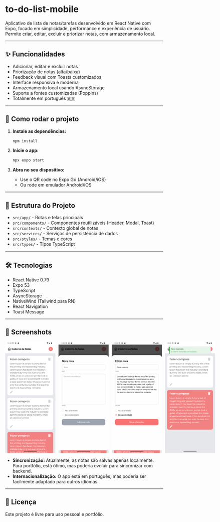 # to-do-list-mobile

Aplicativo de lista de notas/tarefas desenvolvido em React Native com Expo, focado em simplicidade, performance e experiência de usuário. Permite criar, editar, excluir e priorizar notas, com armazenamento local.

---

## ✨ Funcionalidades

- Adicionar, editar e excluir notas
- Priorização de notas (alta/baixa)
- Feedback visual com Toasts customizados
- Interface responsiva e moderna
- Armazenamento local usando AsyncStorage
- Suporte a fontes customizadas (Poppins)
- Totalmente em português 🇧🇷

---

## 🚀 Como rodar o projeto

1. **Instale as dependências:**

   ```bash
   npm install
   ```

2. **Inicie o app:**

   ```bash
   npx expo start
   ```

3. **Abra no seu dispositivo:**
   - Use o QR code no Expo Go (Android/iOS)
   - Ou rode em emulador Android/iOS

---

## 📁 Estrutura do Projeto

- `src/app/` - Rotas e telas principais
- `src/components/` - Componentes reutilizáveis (Header, Modal, Toast)
- `src/contexts/` - Contexto global de notas
- `src/services/` - Serviços de persistência de dados
- `src/styles/` - Temas e cores
- `src/types/` - Tipos TypeScript

---

## 🛠️ Tecnologias

- React Native 0.79
- Expo 53
- TypeScript
- AsyncStorage
- NativeWind (Tailwind para RN)
- React Navigation
- Toast Message

---

## 📸 Screenshots

<div style="display: flex; gap: 10px;">
  <img src="./assets/screenshot/screen-home.png" alt="Tela Inicial" width="160"/>
  <img src="./assets/screenshot/screen-new-note.png" alt="Modal Nova Nota" width="160"/>
  <img src="./assets/screenshot/screen-edit.png" alt="Modal Nova Nota" width="160"/>
  <img src="./assets/screenshot/toast-scuess.png" alt="Modal Nova Nota" width="160"/>
</div>

- **Sincronização:** Atualmente, as notas são salvas apenas localmente. Para portfólio, está ótimo, mas poderia evoluir para sincronizar com backend.
- **Internacionalização:** O app está em português, mas poderia ser facilmente adaptado para outros idiomas.

---

## 📄 Licença

Este projeto é livre para uso pessoal e portfólio.
